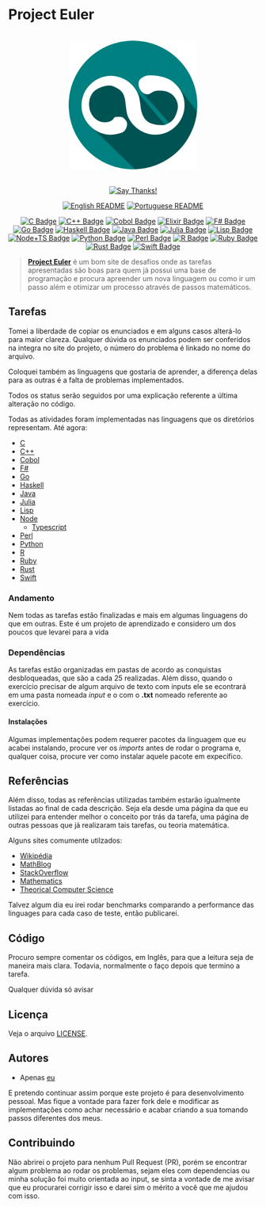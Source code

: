 # Project Euler

<div align="center">
<br>
<img src="../../logo/logo.png" width=260 height=260/>
<br>
<br>

[![Say Thanks!](https://img.shields.io/badge/Say%20Thanks-!-1EAEDB.svg?longCache=true&style=for-the-badge)](https://saythanks.io/to/Fazendaaa)

[![English README](https://img.shields.io/badge/Language-EN-blue.svg?longCache=true&style=for-the-badge)](../../README.md)
[![Portuguese README](https://img.shields.io/badge/Linguagem-PT-green.svg?longCache=true&style=for-the-badge)](./README_PT.md)

[![C Badge](https://img.shields.io/badge/C-7/627-34495E.svg?longCache=true&style=flat-square)](../../src/c/)
[![C++ Badge](https://img.shields.io/badge/C++-3/627-yellowgreen.svg?longCache=true&style=flat-square)](../../src/cpp/)
[![Cobol Badge](https://img.shields.io/badge/Cobol-0/627-00bcd4.svg?longCache=true&style=flat-square)](../../src/cobol/)
[![Elixir Badge](https://img.shields.io/badge/Elixir-0/627-8d6e63.svg?longCache=true&style=flat-square)](../../src/elixir/)
[![F# Badge](https://img.shields.io/badge/F_Sharp-0/627-8bc34a.svg?longCache=true&style=flat-square)](../../src/f_sharp/)
[![Go Badge](https://img.shields.io/badge/Go-12/627-orange.svg?longCache=true&style=flat-square)](../../src/go/)
[![Haskell Badge](https://img.shields.io/badge/Haskell-15/627-ff69b4.svg?longCache=true&style=flat-square)](../../src/haskell/)
[![Java Badge](https://img.shields.io/badge/Java-0/627-78909c.svg?longCache=true&style=flat-square)](../../src/java/)
[![Julia Badge](https://img.shields.io/badge/Julia-3/627-yellow.svg?longCache=true&style=flat-square)](../../src/julia/)
[![Lisp Badge](https://img.shields.io/badge/Lisp-0/627-ad1457.svg?longCache=true&style=flat-square)](../../src/lisp/)
[![Node+TS Badge](https://img.shields.io/badge/Node+TS-18/627-bb86fc.svg?longCache=true&style=flat-square)](../../src/node/)
[![Python Badge](https://img.shields.io/badge/Python-31/627-blue.svg?longCache=true&style=flat-square)](../../src/python/)
[![Perl Badge](https://img.shields.io/badge/Perl-0/627-6d4c41.svg?longCache=true&style=flat-square)](../../src/perl/)
[![R Badge](https://img.shields.io/badge/R-0/627-5e35b1.svg?longCache=true&style=flat-square)](../../src/r/)
[![Ruby Badge](https://img.shields.io/badge/Ruby-66/627-brightgreen.svg?longCache=true&style=flat-square)](../../src/ruby/)
[![Rust Badge](https://img.shields.io/badge/Rust-0/627-4527a0.svg?longCache=true&style=flat-square)](../../src/rust/)
[![Swift Badge](https://img.shields.io/badge/Swift-0/627-ff5252.svg?longCache=true&style=flat-square)](../../src/swift/)

</div>

> **[Project Euler](https://projecteuler.net)** é um bom site de desafios onde as tarefas apresentadas são boas para quem já possui uma base de programação e procura apreender um nova linguagem ou como ir um passo além e otimizar um processo através de passos matemáticos.

## Tarefas
Tomei a liberdade de copiar os enunciados e em alguns casos alterá-lo para maior clareza. Qualquer dúvida os enunciados podem ser conferidos na integra no site do projeto, o número do problema é linkado no nome do arquivo.

Coloquei também as linguagens que gostaria de aprender, a diferença delas para as outras é a falta de problemas implementados.

Todos os status serão seguidos por uma explicação referente a última alteração no código.

Todas as atividades foram implementadas nas linguagens que os diretórios representam. Até agora:

* [C](https://www.iso.org/standard/57853.html)
* [C++](http://www.cplusplus.com)
* [Cobol](https://open-cobol.sourceforge.io/)
* [F#](https://fsharp.org/)
* [Go](https://golang.org/)
* [Haskell](https://haskell-lang.org/)
* [Java](https://java.com/)
* [Julia](https://julialang.org/)
* [Lisp](http://lisp-lang.org/)
* [Node](https://nodejs.org/)
    * [Typescript](http://typescriptlang.org/)
* [Perl](https://www.perl.org/)
* [Python](https://www.python.org/)
* [R](https://www.r-project.org/)
* [Ruby](https://www.ruby-lang.org)
* [Rust](https://www.rust-lang.org/)
* [Swift](https://swift.org/)

### Andamento
Nem todas as tarefas estão finalizadas e mais em algumas linguagens do que em outras. Este é um projeto de aprendizado e considero um dos poucos que levarei para a vida

### Dependências
As tarefas estão organizadas em pastas de acordo as conquistas desbloqueadas, que são a cada 25 realizadas. Além disso, quando o exercício precisar de algum arquivo de texto com inputs ele se econtrará em uma pasta nomeada _input_ e o com o __.txt__ nomeado referente ao exercício.

#### Instalações
Algumas implementações podem requerer pacotes da linguagem que eu acabei instalando, procure ver os _imports_ antes de rodar o programa e, qualquer coisa, procure ver como instalar aquele pacote em expecífico.

## Referências
Além disso, todas as referências utilizadas também estarão igualmente listadas ao final de cada descrição. Seja ela desde uma página da que eu utilizei para entender melhor o conceito por trás da tarefa, uma página de outras pessoas que já realizaram tais tarefas, ou teoria matemática.

Alguns sites comumente utilzados:

* [Wikipédia](https://www.wikipedia.org)
* [MathBlog](http://www.mathblog.dk/category/solutions/project-euler/)
* [StackOverflow](https://stackoverflow.com/)
* [Mathematics](https://math.stackexchange.com/)
* [Theorical Computer Science](https://cstheory.stackexchange.com/)

Talvez algum dia eu irei rodar benchmarks comparando a performance das linguages para cada caso de teste, então publicarei.

## Código
Procuro sempre comentar os códigos, em Inglês, para que a leitura seja de maneira mais clara. Todavia, normalmente o faço depois que termino a tarefa.

Qualquer dúvida só avisar

## Licença
Veja o arquivo [LICENSE](../../LICENSE).

## Autores
* Apenas [eu](https://github.com/Fazendaaa)

E pretendo continuar assim porque este projeto é para desenvolvimento pessoal. Mas fique a vontade para fazer fork dele e modificar as implementações como achar necessário e acabar criando a sua tomando passos diferentes dos meus.

## Contribuindo
Não abrirei o projeto para nenhum Pull Request (PR), porém se encontrar algum problema ao rodar os problemas, sejam eles com dependencias ou minha solução foi muito orientada ao input, se sinta a vontade de me avisar que eu procurarei corrigir isso e darei sim o mérito a você que me ajudou com isso.
